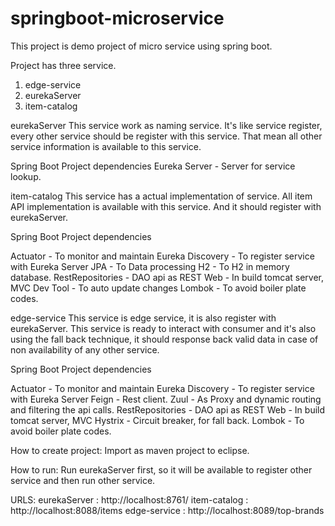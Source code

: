 # springboot-microservice

This project is demo project of micro service using spring boot. 

Project has three service. 
1. edge-service
2. eurekaServer
3. item-catalog

eurekaServer
This service work as naming service. It's like service register, every other service should be register with this service. That mean all other service information is available to this service.

Spring Boot Project dependencies
Eureka Server - Server for service lookup.

item-catalog
This service has a actual implementation of service. All item API implementation is available with this service. And it should register with eurekaServer.

Spring Boot Project dependencies

Actuator - To monitor and maintain 
Eureka Discovery - To register service with Eureka Server
JPA - To Data processing
H2 - To H2 in memory database.
RestRepositories - DAO api as REST 
Web - In build tomcat server, MVC
Dev Tool - To auto update changes
Lombok - To avoid boiler plate codes.



edge-service
This service is edge service, it is also register with eurekaServer. This service is ready to interact with consumer and it's also using the fall back technique, it should response back valid data in case of non availability of any other service.

Spring Boot Project dependencies

Actuator - To monitor and maintain 
Eureka Discovery - To register service with Eureka Server
Feign - Rest client.
Zuul - As Proxy and dynamic routing and filtering the api calls.
RestRepositories - DAO api as REST 
Web - In build tomcat server, MVC
Hystrix - Circuit breaker, for fall back. 
Lombok - To avoid boiler plate codes.

How to create project:
Import as maven project to eclipse.

How to run:
Run eurekaServer first, so it will be available to register other service and then run other service.

URLS:
eurekaServer : http://localhost:8761/
item-catalog : http://localhost:8088/items
edge-service : http://localhost:8089/top-brands



